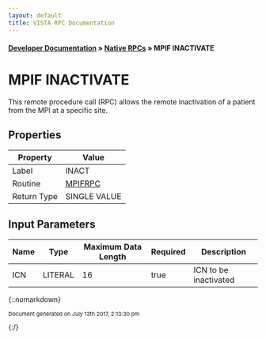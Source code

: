 ```yaml
---
layout: default
title: VISTA RPC Documentation
---
```


#### [Developer Documentation](../index) &#187; [Native RPCs](TableOfContents) &#187; MPIF INACTIVATE<br/>
# MPIF INACTIVATE

This remote procedure call (RPC) allows the remote inactivation of a patient from the MPI at a specific site.

## Properties

Property | Value
--- | ---
Label | INACT
Routine | [MPIFRPC](http://code.osehra.org/dox/Routine_MPIFRPC_source.html)
Return Type | SINGLE VALUE


## Input Parameters

Name | Type | Maximum Data Length | Required | Description
--- | --- | --- | --- | ---
ICN | LITERAL | 16 | true | ICN to be inactivated



{::nomarkdown} <br/><p style="font-size: 11px">Document generated on July 13th 2017, 2:13:30 pm</p>{:/}